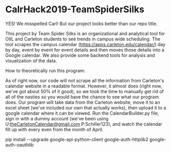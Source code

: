 # CalrHack2019-TeamSpiderSilks

YES! We misspelled Carl! But our project looks better than our repo title.

This project by Team Spider Silks is an organizational and analytical tool for OIIL and Carleton students to see trends in campus wide scheduling. The tool scrapes the campus calendar (https://apps.carleton.edu/calendar/) day by day, event by event for event details and then moves those details into a Google calendar. We also provide some backend tools for analysis and visualization of the data.

How to theoretically run this program:

As of right now, our code will not scrape all the information from Carleton's calendar website in a readable format. However, it almost does (right now, we've got about 50% of it good), so we took the time to manually get rid of all of the nasties so you would have the chance to see what our program does. Our program will take data from the Carleton website, move it to an excel sheet (we've included our own that actually works), then upload it to a google calendar where it can be viewed. Run the CalendarBuilder.py file, sign in with a dummy account (we've been using U:theCarletonCalendar@gmail.com P:Schiller123), and watch the calendar fill up with every even from the month of April. 

pip install --upgrade google-api-python-client google-auth-httplib2 google-auth-oauthlib
